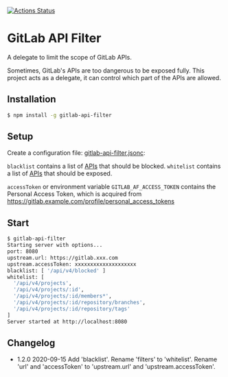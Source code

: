 [![Actions Status](https://github.com/kingsimba/gitlab-api-filter/workflows/CI/badge.svg)](https://github.com/kingsimba/gitlab-api-filter/actions)

# GitLab API Filter

A delegate to limit the scope of GitLab APIs.

Sometimes, GitLab's APIs are too dangerous to be exposed fully.
This project acts as a delegate, it can control which part of the APIs are allowed.

## Installation

```bash
$ npm install -g gitlab-api-filter
```

## Setup

Create a configuration file: [gitlab-api-filter.jsonc](./gitlab-api-filter.jsonc):

`blacklist` contains a list of [APIs](https://docs.gitlab.com/ce/api/) that should be blocked.
`whitelist` contains a list of [APIs](https://docs.gitlab.com/ce/api/) that should be exposed.

`accessToken` or environment variable `GITLAB_AF_ACCESS_TOKEN` contains the Personal Access Token,
which is acquired from https://gitlab.example.com/profile/personal_access_tokens

## Start

```bash
$ gitlab-api-filter
Starting server with options...
port: 8080
upstream.url: https://gitlab.xxx.com
upstream.accessToken: xxxxxxxxxxxxxxxxxxxx
blacklist: [ '/api/v4/blocked' ]
whitelist: [
  '/api/v4/projects',
  '/api/v4/projects/:id',
  '/api/v4/projects/:id/members*',
  '/api/v4/projects/:id/repository/branches',
  '/api/v4/projects/:id/repository/tags'
]
Server started at http://localhost:8080
```

## Changelog

- 1.2.0 2020-09-15 Add 'blacklist'. Rename 'filters' to 'whitelist'. Rename 'url' and 'accessToken' to 'upstream.url' and 'upstream.accessToken'.